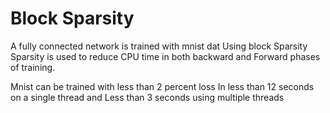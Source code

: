 # Block Sparsity

A fully connected network is trained with mnist dat
Using block Sparsity
Sparsity is used to reduce CPU time in both backward and
Forward phases of training.

Mnist can be trained with less than 2 percent loss
In less than 12 seconds on a single thread and
Less than 3 seconds using multiple threads
